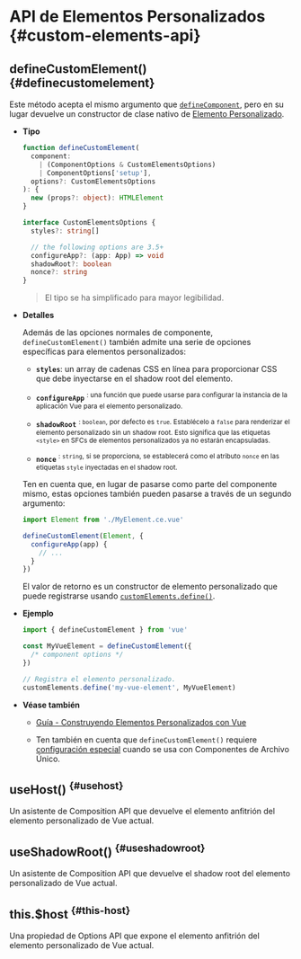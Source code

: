 # API de Elementos Personalizados {#custom-elements-api}

## defineCustomElement() {#definecustomelement}

Este método acepta el mismo argumento que [`defineComponent`](#definecomponent), pero en su lugar devuelve un constructor de clase nativo de [Elemento Personalizado](https://developer.mozilla.org/en-US/docs/Web/Web_Components/Using_custom_elements).

- **Tipo**

  ```ts
  function defineCustomElement(
    component:
      | (ComponentOptions & CustomElementsOptions)
      | ComponentOptions['setup'],
    options?: CustomElementsOptions
  ): {
    new (props?: object): HTMLElement
  }

  interface CustomElementsOptions {
    styles?: string[]

    // the following options are 3.5+
    configureApp?: (app: App) => void
    shadowRoot?: boolean
    nonce?: string
  }
  ```

  > El tipo se ha simplificado para mayor legibilidad.

- **Detalles**

  Además de las opciones normales de componente, `defineCustomElement()` también admite una serie de opciones específicas para elementos personalizados:

  - **`styles`**: un array de cadenas CSS en línea para proporcionar CSS que debe inyectarse en el shadow root del elemento.

  - **`configureApp`** <sup class="vt-badge" data-text="3.5+"/>: una función que puede usarse para configurar la instancia de la aplicación Vue para el elemento personalizado.

  - **`shadowRoot`** <sup class="vt-badge" data-text="3.5+"/>: `boolean`, por defecto es `true`. Establécelo a `false` para renderizar el elemento personalizado sin un shadow root. Esto significa que las etiquetas `<style>` en SFCs de elementos personalizados ya no estarán encapsuladas.

  - **`nonce`** <sup class="vt-badge" data-text="3.5+"/>: `string`, si se proporciona, se establecerá como el atributo `nonce` en las etiquetas `style` inyectadas en el shadow root.

  Ten en cuenta que, en lugar de pasarse como parte del componente mismo, estas opciones también pueden pasarse a través de un segundo argumento:

  ```js
  import Element from './MyElement.ce.vue'

  defineCustomElement(Element, {
    configureApp(app) {
      // ...
    }
  })
  ```

  El valor de retorno es un constructor de elemento personalizado que puede registrarse usando [`customElements.define()`](https://developer.mozilla.org/en-US/docs/Web/API/CustomElementRegistry/define).

- **Ejemplo**

  ```js
  import { defineCustomElement } from 'vue'

  const MyVueElement = defineCustomElement({
    /* component options */
  })

  // Registra el elemento personalizado.
  customElements.define('my-vue-element', MyVueElement)
  ```

- **Véase también**

  - [Guía - Construyendo Elementos Personalizados con Vue](/guide/extras/web-components#building-custom-elements-with-vue)

  - Ten también en cuenta que `defineCustomElement()` requiere [configuración especial](/guide/extras/web-components#sfc-as-custom-element) cuando se usa con Componentes de Archivo Único.

## useHost() <sup class="vt-badge" data-text="3.5+"/> {#usehost}

Un asistente de Composition API que devuelve el elemento anfitrión del elemento personalizado de Vue actual.

## useShadowRoot() <sup class="vt-badge" data-text="3.5+"/> {#useshadowroot}

Un asistente de Composition API que devuelve el shadow root del elemento personalizado de Vue actual.

## this.$host <sup class="vt-badge" data-text="3.5+"/> {#this-host}

Una propiedad de Options API que expone el elemento anfitrión del elemento personalizado de Vue actual.